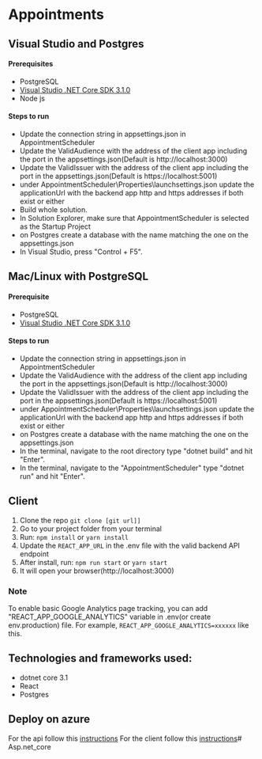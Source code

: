 # Appointments

## Visual Studio and Postgres

#### Prerequisites

- PostgreSQL
- [Visual Studio .NET Core SDK 3.1.0](https://www.microsoft.com/net/download/all)
- Node js

#### Steps to run

- Update the connection string in appsettings.json in AppointmentScheduler
- Update the ValidAudience with the address of the client app including the port in the appsettings.json(Default is http://localhost:3000)
- Update the ValidIssuer with the address of the client app including the port in the appsettings.json(Default is https://localhost:5001)
- under AppointmentScheduler\Properties\launchsettings.json update the applicationUrl with the backend app http and https addresses if both exist or either
- Build whole solution.
- In Solution Explorer, make sure that AppointmentScheduler is selected as the Startup Project
- on Postgres create a database with the name matching the one on the appsettings.json
- In Visual Studio, press "Control + F5".

## Mac/Linux with PostgreSQL

#### Prerequisite

- PostgreSQL
- [Visual Studio .NET Core SDK 3.1.0](https://www.microsoft.com/net/download/all)

#### Steps to run

- Update the connection string in appsettings.json in AppointmentScheduler
- Update the ValidAudience with the address of the client app including the port in the appsettings.json(Default is http://localhost:3000)
- Update the ValidIssuer with the address of the client app including the port in the appsettings.json(Default is https://localhost:5001)
- under AppointmentScheduler\Properties\launchsettings.json update the applicationUrl with the backend app http and https addresses if both exist or either
- on Postgres create a database with the name matching the one on the appsettings.json
- In the terminal, navigate to the root directory type "dotnet build" and hit "Enter".
- In the terminal, navigate to the "AppointmentScheduler" type "dotnet run" and hit "Enter".

## Client

1.  Clone the repo `git clone [git url]]`
2.  Go to your project folder from your terminal
3.  Run: `npm install` or `yarn install`
4.  Update the `REACT_APP_URL` in the .env file with the valid backend API endpoint
5.  After install, run: `npm run start` or `yarn start`
6.  It will open your browser(http://localhost:3000)

### Note

To enable basic Google Analytics page tracking, you can add "REACT_APP_GOOGLE_ANALYTICS" variable in .env(or create env.production) file. For example, `REACT_APP_GOOGLE_ANALYTICS=xxxxxx` like this.

## Technologies and frameworks used:

- dotnet core 3.1
- React
- Postgres

## Deploy on azure
For the api follow this [instructions](https://docs.microsoft.com/en-us/visualstudio/get-started/csharp/tutorial-aspnet-core-ef-step-05?view=vs-2019)
For the client follow this [instructions](https://azure.microsoft.com/en-in/resources/videos/build-and-deply-nodejs-and-react-apps-with-vscode-appservice-and-cosmosdb/)# Asp.net_core

